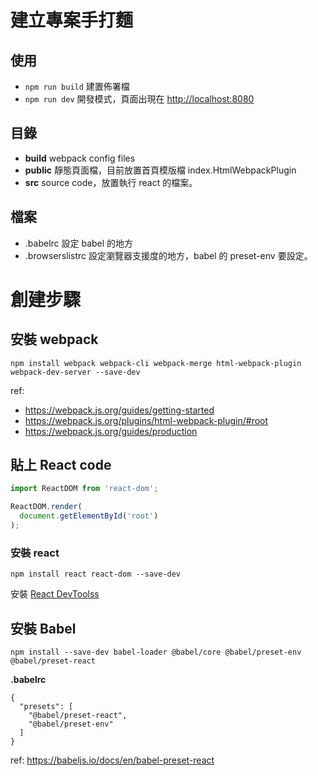 # 建立專案手打麵

## 使用

- `npm run build` 建置佈署檔
- `npm run dev` 開發模式，頁面出現在 [http://localhost:8080](http://localhost:8080)

## 目錄

- **build** webpack config files
- **public** 靜態頁面檔，目前放置首頁模版檔 index.HtmlWebpackPlugin
- **src** source code，放置執行 react 的檔案。

## 檔案

- .babelrc 設定 babel 的地方
- .browserslistrc 設定瀏覽器支援度的地方，babel 的 preset-env 要設定。

# 創建步驟

## 安裝 webpack

```shell
npm install webpack webpack-cli webpack-merge html-webpack-plugin webpack-dev-server --save-dev
```
ref:
- https://webpack.js.org/guides/getting-started
- https://webpack.js.org/plugins/html-webpack-plugin/#root
- https://webpack.js.org/guides/production


## 貼上 React code

```javascript
import ReactDOM from 'react-dom';

ReactDOM.render(
  document.getElementById('root')
);
```

### 安裝 react

```shell
npm install react react-dom --save-dev
```

安裝 [React DevToolss](https://chrome.google.com/webstore/detail/react-developer-tools/fmkadmapgofadopljbjfkapdkoienihi/related)

## 安裝 Babel

```shell
npm install --save-dev babel-loader @babel/core @babel/preset-env @babel/preset-react
```

**.babelrc**

```
{
  "presets": [
    "@babel/preset-react",
    "@babel/preset-env"
  ]
}
```
ref: https://babeljs.io/docs/en/babel-preset-react
